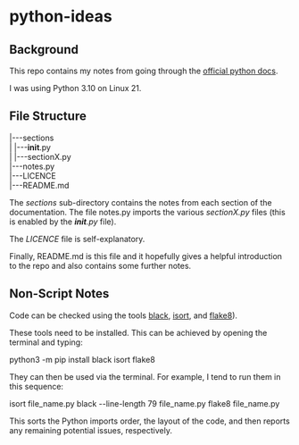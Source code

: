 # python-ideas

## Background

This repo contains my notes from going through the [official python docs](https://docs.python.org/3.10/).

I was using Python 3.10 on Linux 21.

## File Structure

|---sections <br />
|   |---__init__.py <br />
|   |---sectionX.py <br />
|---notes.py <br />
|---LICENCE <br />
|---README.md <br />

The *sections* sub-directory contains the notes from each section of the documentation. The file notes.py imports the various *sectionX.py* files (this is enabled by the *__init__.py* file).

The *LICENCE* file is self-explanatory.

Finally, README.md is this file and it hopefully gives a helpful introduction to the repo and also contains some further notes.

## Non-Script Notes

Code can be checked using the tools [black](https://github.com/psf/black), [isort](https://pycqa.github.io/isort/), and [flake8](https://github.com/pycqa/flake8)).

These tools need to be installed. This can be achieved by opening the terminal and typing:

python3 -m pip install black isort flake8

They can then be used via the terminal. For example, I tend to run them in this sequence:

isort file_name.py
black --line-length 79 file_name.py
flake8 file_name.py

This sorts the Python imports order, the layout of the code, and then reports any remaining potential issues, respectively.
